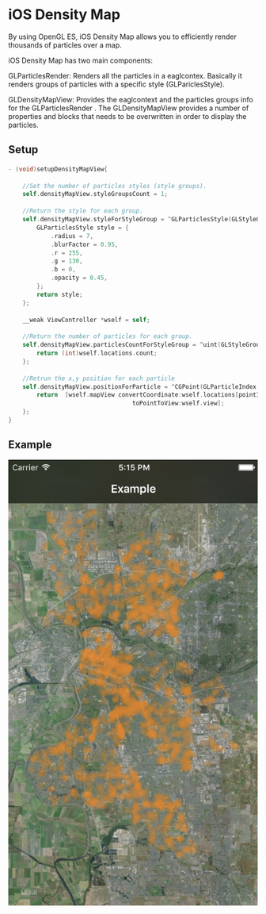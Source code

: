 # iOS Density Map

By using OpenGL ES, iOS Density Map allows you to efficiently render thousands of particles over a map.

iOS Density Map has two main components:

GLParticlesRender: Renders all the particles in a eaglcontex. Basically it renders groups of particles with a specific style (GLPariclesStyle).

GLDensityMapView: Provides the eaglcontext and the particles groups info for the GLParticlesRender . The GLDensityMapView provides  a number of properties and blocks that needs to be overwritten in order to display the particles.

## Setup

```Objective-c
- (void)setupDensityMapView{
    
    //Set the number of particles styles (style groups).
    self.densityMapView.styleGroupsCount = 1;
    
    //Return the style for each group.
    self.densityMapView.styleForStyleGroup = ^GLParticlesStyle(GLStyleGroupIndex groupIndex) {
        GLParticlesStyle style = {
            .radius = 7,
            .blurFactor = 0.95,
            .r = 255,
            .g = 130,
            .b = 0,
            .opacity = 0.45,
        };
        return style;
    };
    
    __weak ViewController *wself = self;
    
    //Return the number of particles for each group.
    self.densityMapView.particlesCountForStyleGroup = ^uint(GLStyleGroupIndex groupIndex) {
        return (int)wself.locations.count;
    };
    
    //Retrun the x,y position for each particle
    self.densityMapView.positionForParticle = ^CGPoint(GLParticleIndex pointIndex, GLStyleGroupIndex groupIndex) {
        return  [wself.mapView convertCoordinate:wself.locations[pointIndex].coordinate
                                   toPointToView:wself.view];
    };
}
```

## Example

![](Screenshot.png)

